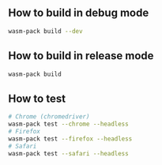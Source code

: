 ## How to build in **debug** mode

```sh
wasm-pack build --dev
```

## How to build in **release** mode

```sh
wasm-pack build
```

## How to test

```sh
# Chrome (chromedriver)
wasm-pack test --chrome --headless
# Firefox
wasm-pack test --firefox --headless
# Safari
wasm-pack test --safari --headless
```
